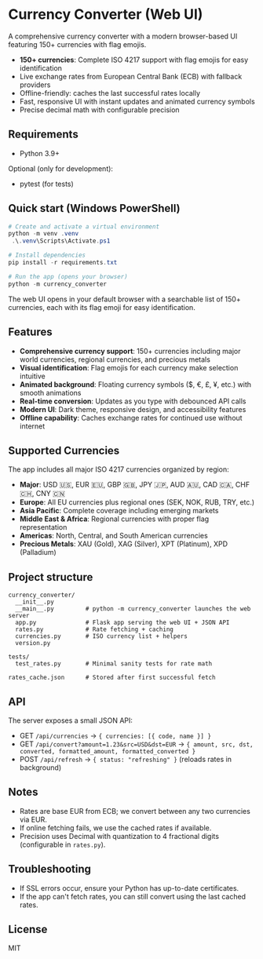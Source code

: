 # Currency Converter (Web UI)

A comprehensive currency converter with a modern browser-based UI featuring 150+ currencies with flag emojis.

- **150+ currencies**: Complete ISO 4217 support with flag emojis for easy identification
- Live exchange rates from European Central Bank (ECB) with fallback providers
- Offline-friendly: caches the last successful rates locally
- Fast, responsive UI with instant updates and animated currency symbols
- Precise decimal math with configurable precision

## Requirements

- Python 3.9+

Optional (only for development):
- pytest (for tests)

## Quick start (Windows PowerShell)

```powershell
# Create and activate a virtual environment
python -m venv .venv
 .\.venv\Scripts\Activate.ps1

# Install dependencies
pip install -r requirements.txt

# Run the app (opens your browser)
python -m currency_converter
```

The web UI opens in your default browser with a searchable list of 150+ currencies, each with its flag emoji for easy identification.

## Features

- **Comprehensive currency support**: 150+ currencies including major world currencies, regional currencies, and precious metals
- **Visual identification**: Flag emojis for each currency make selection intuitive
- **Animated background**: Floating currency symbols ($, €, £, ¥, etc.) with smooth animations
- **Real-time conversion**: Updates as you type with debounced API calls
- **Modern UI**: Dark theme, responsive design, and accessibility features
- **Offline capability**: Caches exchange rates for continued use without internet

## Supported Currencies

The app includes all major ISO 4217 currencies organized by region:
- **Major**: USD 🇺🇸, EUR 🇪🇺, GBP 🇬🇧, JPY 🇯🇵, AUD 🇦🇺, CAD 🇨🇦, CHF 🇨🇭, CNY 🇨🇳
- **Europe**: All EU currencies plus regional ones (SEK, NOK, RUB, TRY, etc.)
- **Asia Pacific**: Complete coverage including emerging markets
- **Middle East & Africa**: Regional currencies with proper flag representation
- **Americas**: North, Central, and South American currencies
- **Precious Metals**: XAU (Gold), XAG (Silver), XPT (Platinum), XPD (Palladium)

## Project structure

```
currency_converter/
  __init__.py
  __main__.py         # python -m currency_converter launches the web server
  app.py              # Flask app serving the web UI + JSON API
  rates.py            # Rate fetching + caching
  currencies.py       # ISO currency list + helpers
  version.py

tests/
  test_rates.py       # Minimal sanity tests for rate math

rates_cache.json      # Stored after first successful fetch
```

## API

The server exposes a small JSON API:

- GET `/api/currencies` → `{ currencies: [{ code, name }] }`
- GET `/api/convert?amount=1.23&src=USD&dst=EUR` → `{ amount, src, dst, converted, formatted_amount, formatted_converted }`
- POST `/api/refresh` → `{ status: "refreshing" }` (reloads rates in background)

## Notes

- Rates are base EUR from ECB; we convert between any two currencies via EUR.
- If online fetching fails, we use the cached rates if available.
- Precision uses Decimal with quantization to 4 fractional digits (configurable in `rates.py`).

## Troubleshooting

- If SSL errors occur, ensure your Python has up-to-date certificates.
- If the app can't fetch rates, you can still convert using the last cached rates.

## License

MIT
